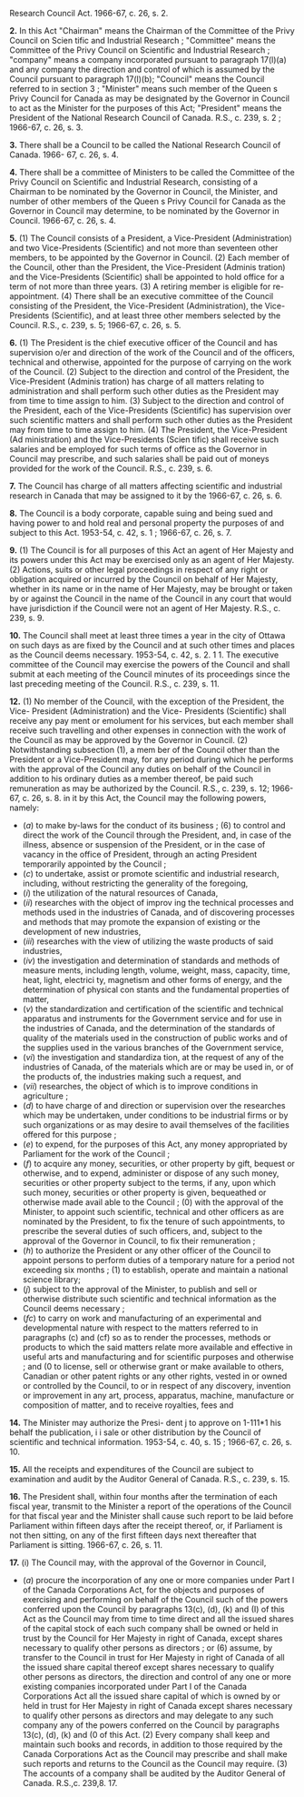 Research Council Act. 1966-67, c. 26, s. 2.

**2.** In this Act
"Chairman" means the Chairman of the
Committee of the Privy Council on Scien
tific and Industrial Research ;
"Committee" means the Committee of the
Privy Council on Scientific and Industrial
Research ;
"company" means a company incorporated
pursuant to paragraph 17(l)(a) and any
company the direction and control of which
is assumed by the Council pursuant to
paragraph 17(l)(b);
"Council" means the Council referred to in
section 3 ;
"Minister" means such member of the Queen s
Privy Council for Canada as may be
designated by the Governor in Council to
act as the Minister for the purposes of this
Act;
"President" means the President of the
National Research Council of Canada. R.S.,
c. 239, s. 2 ; 1966-67, c. 26, s. 3.

**3.** There shall be a Council to be called the
National Research Council of Canada. 1966-
67, c. 26, s. 4.

**4.** There shall be a committee of Ministers
to be called the Committee of the Privy
Council on Scientific and Industrial Research,
consisting of a Chairman to be nominated by
the Governor in Council, the Minister, and
number of other members of the Queen s
Privy Council for Canada as the Governor in
Council may determine, to be nominated by
the Governor in Council. 1966-67, c. 26, s. 4.

**5.** (1) The Council consists of a President,
a Vice-President (Administration) and two
Vice-Presidents (Scientific) and not more than
seventeen other members, to be appointed by
the Governor in Council.
(2) Each member of the Council, other than
the President, the Vice-President (Adminis
tration) and the Vice-Presidents (Scientific)
shall be appointed to hold office for a term
of not more than three years.
(3) A retiring member is eligible for re-
appointment.
(4) There shall be an executive committee
of the Council consisting of the President, the
Vice-President (Administration), the Vice-
Presidents (Scientific), and at least three other
members selected by the Council. R.S., c. 239,
s. 5; 1966-67, c. 26, s. 5.

**6.** (1) The President is the chief executive
officer of the Council and has supervision
o/er and direction of the work of the Council
and of the officers, technical and otherwise,
appointed for the purpose of carrying on the
work of the Council.
(2) Subject to the direction and control of
the President, the Vice-President (Adminis
tration) has charge of all matters relating to
administration and shall perform such other
duties as the President may from time to time
assign to him.
(3) Subject to the direction and control of
the President, each of the Vice-Presidents
(Scientific) has supervision over such scientific
matters and shall perform such other duties
as the President may from time to time assign
to him.
(4) The President, the Vice-President (Ad
ministration) and the Vice-Presidents (Scien
tific) shall receive such salaries and be
employed for such terms of office as the
Governor in Council may prescribe, and such
salaries shall be paid out of moneys provided
for the work of the Council. R.S., c. 239, s. 6.

**7.** The Council has charge of all matters
affecting scientific and industrial research in
Canada that may be assigned to it by the
1966-67, c. 26, s. 6.

**8.** The Council is a body corporate, capable
suing and being sued and having power to
and hold real and personal property
the purposes of and subject to this Act.
1953-54, c. 42, s. 1 ; 1966-67, c. 26, s. 7.

**9.** (1) The Council is for all purposes of
this Act an agent of Her Majesty and its
powers under this Act may be exercised only
as an agent of Her Majesty.
(2) Actions, suits or other legal proceedings
in respect of any right or obligation acquired
or incurred by the Council on behalf of Her
Majesty, whether in its name or in the name
of Her Majesty, may be brought or taken by
or against the Council in the name of the
Council in any court that would have
jurisdiction if the Council were not an agent
of Her Majesty. R.S., c. 239, s. 9.

**10.** The Council shall meet at least three
times a year in the city of Ottawa on such
days as are fixed by the Council and at such
other times and places as the Council deems
necessary. 1953-54, c. 42, s. 2.
1 1. The executive committee of the Council
may exercise the powers of the Council and
shall submit at each meeting of the Council
minutes of its proceedings since the last
preceding meeting of the Council. R.S., c.
239, s. 11.

**12.** (1) No member of the Council, with
the exception of the President, the Vice-
President (Administration) and the Vice-
Presidents (Scientific) shall receive any pay
ment or emolument for his services, but each
member shall receive such travelling and
other expenses in connection with the work of
the Council as may be approved by the
Governor in Council.
(2) Notwithstanding subsection (1), a mem
ber of the Council other than the President
or a Vice-President may, for any period
during which he performs with the approval
of the Council any duties on behalf of the
Council in addition to his ordinary duties as
a member thereof, be paid such remuneration
as may be authorized by the Council. R.S., c.
239, s. 12; 1966-67, c. 26, s. 8.
in it by this Act, the Council may
the following powers, namely:
  * (_a_) to make by-laws for the conduct of its
business ;
(6) to control and direct the work of the
Council through the President, and, in case
of the illness, absence or suspension of the
President, or in the case of vacancy in the
office of President, through an acting
President temporarily appointed by the
Council ;
  * (_c_) to undertake, assist or promote scientific
and industrial research, including, without
restricting the generality of the foregoing,
  * (_i_) the utilization of the natural resources
of Canada,
  * (_ii_) researches with the object of improv
ing the technical processes and methods
used in the industries of Canada, and of
discovering processes and methods that
may promote the expansion of existing
or the development of new industries,
  * (_iii_) researches with the view of utilizing
the waste products of said industries,
  * (_iv_) the investigation and determination
of standards and methods of measure
ments, including length, volume, weight,
mass, capacity, time, heat, light, electrici
ty, magnetism and other forms of energy,
and the determination of physical con
stants and the fundamental properties of
matter,
  * (_v_) the standardization and certification
of the scientific and technical apparatus
and instruments for the Government
service and for use in the industries of
Canada, and the determination of the
standards of quality of the materials used
in the construction of public works and
of the supplies used in the various
branches of the Government service,
  * (_vi_) the investigation and standardiza
tion, at the request of any of the industries
of Canada, of the materials which are or
may be used in, or of the products of, the
industries making such a request, and
  * (_vii_) researches, the object of which is to
improve conditions in agriculture ;
  * (_d_) to have charge of and direction or
supervision over the researches which may
be undertaken, under conditions to be
industrial firms or by such organizations or
as may desire to avail themselves
of the facilities offered for this purpose ;
  * (_e_) to expend, for the purposes of this Act,
any money appropriated by Parliament for
the work of the Council ;
  * (_f_) to acquire any money, securities, or
other property by gift, bequest or otherwise,
and to expend, administer or dispose of any
such money, securities or other property
subject to the terms, if any, upon which
such money, securities or other property is
given, bequeathed or otherwise made avail
able to the Council ;
(0) with the approval of the Minister, to
appoint such scientific, technical and other
officers as are nominated by the President,
to fix the tenure of such appointments, to
prescribe the several duties of such officers,
and, subject to the approval of the Governor
in Council, to fix their remuneration ;
  * (_h_) to authorize the President or any other
officer of the Council to appoint persons to
perform duties of a temporary nature for a
period not exceeding six months ;
(1) to establish, operate and maintain a
national science library;
  * (_j_) subject to the approval of the Minister,
to publish and sell or otherwise distribute
such scientific and technical information as
the Council deems necessary ;
  * (_fc_) to carry on work and manufacturing of
an experimental and developmental nature
with respect to the matters referred to in
paragraphs (c) and (cf) so as to render the
processes, methods or products to which the
said matters relate more available and
effective in useful arts and manufacturing
and for scientific purposes and otherwise ;
and
(0 to license, sell or otherwise grant or make
available to others, Canadian or other
patent rights or any other rights, vested in
or owned or controlled by the Council, to
or in respect of any discovery, invention or
improvement in any art, process, apparatus,
machine, manufacture or composition of
matter, and to receive royalties, fees and

**14.** The Minister may authorize the Presi-
dent j to approve on 1-111*1 his behalf the publication, i i
sale or other distribution by the Council of
scientific and technical information. 1953-54,
c. 40, s. 15 ; 1966-67, c. 26, s. 10.

**15.** All the receipts and expenditures of
the Council are subject to examination and
audit by the Auditor General of Canada.
R.S., c. 239, s. 15.

**16.** The President shall, within four months
after the termination of each fiscal year,
transmit to the Minister a report of the
operations of the Council for that fiscal year
and the Minister shall cause such report to be
laid before Parliament within fifteen days
after the receipt thereof, or, if Parliament is
not then sitting, on any of the first fifteen
days next thereafter that Parliament is sitting.
1966-67, c. 26, s. 11.

**17.** (i) The Council may, with the approval
of the Governor in Council,
  * (_a_) procure the incorporation of any one or
more companies under Part I of the Canada
Corporations Act, for the objects and
purposes of exercising and performing on
behalf of the Council such of the powers
conferred upon the Council by paragraphs
13(c), (d), (k) and (I) of this Act as the
Council may from time to time direct and
all the issued shares of the capital stock of
each such company shall be owned or held
in trust by the Council for Her Majesty in
right of Canada, except shares necessary to
qualify other persons as directors ; or
(6) assume, by transfer to the Council in
trust for Her Majesty in right of Canada of
all the issued share capital thereof except
shares necessary to qualify other persons as
directors, the direction and control of any
one or more existing companies incorporated
under Part I of the Canada Corporations
Act all the issued share capital of which is
owned by or held in trust for Her Majesty
in right of Canada except shares necessary
to qualify other persons as directors and
may delegate to any such company any of
the powers conferred on the Council by
paragraphs 13(c), (d), (k) and (0 of this Act.
(2) Every company shall keep and maintain
such books and records, in addition to those
required by the Canada Corporations Act as
the Council may prescribe and shall make
such reports and returns to the Council as the
Council may require.
(3) The accounts of a company shall be
audited by the Auditor General of Canada.
R.S.,c. 239,8. 17.
